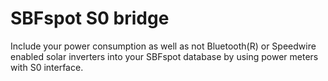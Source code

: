# SBFspot S0 bridge

Include your power consumption as well as not Bluetooth(R) or Speedwire enabled solar inverters into your SBFspot database by using power meters with S0 interface.
